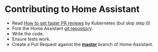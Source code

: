 # Contributing to Home Assistant

 - Read [How to get faster PR reviews](https://github.com/kubernetes/community/blob/master/contributors/devel/faster_reviews.md) by Kubernetes (but skip step 0)
 - Fork the Home Assistant [git repository](https://github.com/home-assistant/home-assistant-iOS).
 - Write the code.
 - Ensure tests work.
 - Create a Pull Request against the [**master**](https://github.com/home-assistant/home-assistant-iOS/tree/master) branch of Home Assistant.
